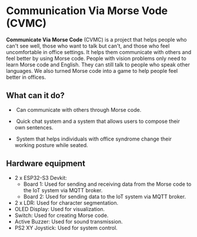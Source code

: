 # Communication Via Morse Vode (CVMC)

<b>Communicate Via Morse Code</b> (CVMC) is a project that helps people who can't see well, those who want to talk but can't, and those who feel uncomfortable in office settings. It helps them communicate with others and feel better by using Morse code. People with vision problems only need to learn Morse code and English. They can still talk to people who speak other languages. We also turned Morse code into a game to help people feel better in offices.

## What can it do?
- &nbsp;Can communicate with others through Morse code.
+ &nbsp;Quick chat system and a system that allows users to compose their own sentences.
- &nbsp;System that helps individuals with office syndrome change their working posture while seated.

## Hardware equipment
- 2 x ESP32-S3 Devkit:
  - Board 1: Used for sending and receiving data from the Morse code to the IoT system via MQTT broker.
  - Board 2: Used for sending data to the IoT system via MQTT broker.
- 2 x LDR: Used for character segmentation.
- OLED Display: Used for visualization.
- Switch: Used for creating Morse code.
- Active Buzzer: Used for sound transmission.
- PS2 XY Joystick: Used for system control.






